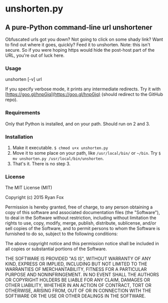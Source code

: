 # unshorten.py #
## A pure-Python command-line url unshortener ##

Obfuscated urls got you down?  Not going to click on some shady link?  Want to find out where it goes, quickly?  Feed it to unshorten.
Note: this isn't secure.  So if you were hoping https would hide the post-host part of the URL, you're out of luck here.

### Usage ###
unshorten [-v] url

If you specify verbose mode, it prints any intermediate redirects.  Try it with [https://goo.gl/hnpGjq](https://goo.gl/hnpGjq) (should redirect to the GitHub repo).

### Requirements ###
Only that Python is installed, and on your path.  Should run on 2 and 3.

### Installation ###
1. Make it executable. `$ chmod u+x unshorten.py`
2. Move it to some place on your path, like `/usr/local/bin/` or `~/bin`.  Try `$ mv unshorten.py /usr/local/bin/unshorten`.
3. That's it.  There is no step 3.

### License ###
The MIT License (MIT)

Copyright (c) 2015 Ryan Fox

Permission is hereby granted, free of charge, to any person obtaining a copy
of this software and associated documentation files (the "Software"), to deal
in the Software without restriction, including without limitation the rights
to use, copy, modify, merge, publish, distribute, sublicense, and/or sell
copies of the Software, and to permit persons to whom the Software is
furnished to do so, subject to the following conditions:

The above copyright notice and this permission notice shall be included in all
copies or substantial portions of the Software.

THE SOFTWARE IS PROVIDED "AS IS", WITHOUT WARRANTY OF ANY KIND, EXPRESS OR
IMPLIED, INCLUDING BUT NOT LIMITED TO THE WARRANTIES OF MERCHANTABILITY,
FITNESS FOR A PARTICULAR PURPOSE AND NONINFRINGEMENT. IN NO EVENT SHALL THE
AUTHORS OR COPYRIGHT HOLDERS BE LIABLE FOR ANY CLAIM, DAMAGES OR OTHER
LIABILITY, WHETHER IN AN ACTION OF CONTRACT, TORT OR OTHERWISE, ARISING FROM,
OUT OF OR IN CONNECTION WITH THE SOFTWARE OR THE USE OR OTHER DEALINGS IN THE
SOFTWARE.
